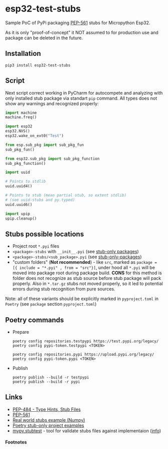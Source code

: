 esp32-test-stubs
================

Sample PoC of PyPi packaging [PEP-561][1] stubs for Micropython Esp32. 

As it is only "proof-of-concept" it NOT assumed to for production use and package can be deleted in the future. 

## Installation

```shell 
pip3 install esp32-test-stubs
```

## Script

Next script correct working in PyCharm for autocompete and analyzing with only installed stub package via standart `pip` command. All types does not show any warnings and recognized properly:

```python
import machine
machine.freq()

import esp32
esp32.NVS()
esp32.wake_on_ext0("Test")

from esp.sub_pkg import sub_pkg_fun
sub_pkg_fun()

from esp32.sub_pkg import sub_pkg_function
sub_pkg_function()

import uuid

# Points to stdlib
uuid.uuid4()

# Points to stub (mean partial stub, so extent stdlib)
# (see uuid-stubs and py.typed)
uuid.uuid6()

import upip
upip.cleanup()
```

## Stubs possible locations

- Project root `*.pyi` files
- `<package>-stubs` with `__init__.pyi` (see [stub-only packages][2])
- `<package>-stubs/<sub_package>.pyi` (see [stub-only-packages][2])
- "custom folders" (**Not recommended**) - like `src`, marked as `package = [{ include = "*.pyi" , from = "src"}]`, under hood all `*.pyi`
  will be moved into package root during package build. **CONS** for this method is folder does not recognize as stub source before stub package  will pack properly.  Also in `*.tar.gz` stubs not moved properly, so it led to potential errors during stub recognition from pure sources.

Note: all of these variants should be explicitly marked in `pyproject.toml` in `Poetry` (see `package` section `pyproject.toml`)

## Poetry commands

- Prepare
  ```shell 
  poetry config repositories.testpypi https://test.pypi.org/legacy/
  poetry config pypi-token.testpypi <TOKEN>

  poetry config repositories.pypi https://upload.pypi.org/legacy/
  poetry config pypi-token.pypi <TOKEN>
  ```

- Publish
  ```shell 
  poetry publish --build -r testpypi
  poetry publish --build -r pypi
  ```

## Links
- [PEP-484 - Type Hints, Stub Files ](https://peps.python.org/pep-0484/#stub-files)
- [PEP-561](https://www.python.org/dev/peps/pep-0561)
- [Real world stubs example (Numpy)](https://github.com/numpy/numpy-stubs)
- [Poetry stub-only project examples](https://github.com/python-poetry/poetry/tree/master/tests/masonry/builders/fixtures/pep_561_stub_only)
- [mypy.stubtest](https://mypy.readthedocs.io/en/latest/stubtest.html) - tool for validate stubs files against implementaion ([info](https://stackoverflow.com/questions/51716200/how-do-you-check-if-a-typeshed-stub-pyi-file-matches-the-implementation)) 

#### Footnotes
[1]: https://www.python.org/dev/peps/pep-0561
[2]: https://peps.python.org/pep-0561/#stub-only-packages
